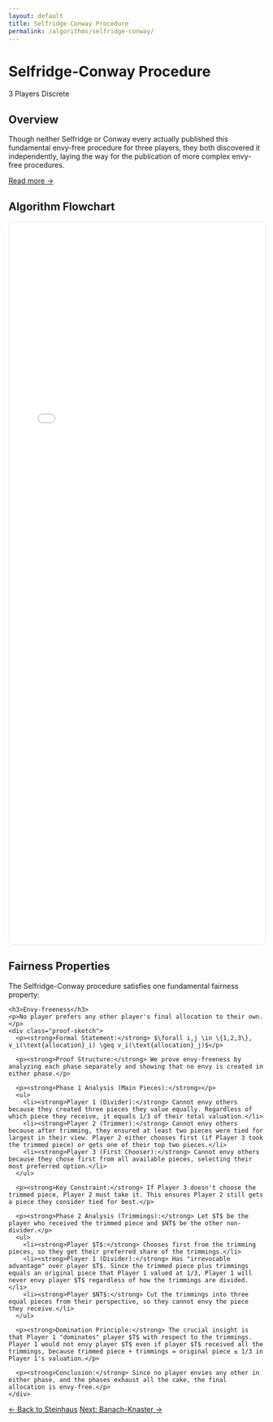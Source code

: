 ```yaml
---
layout: default
title: Selfridge-Conway Procedure
permalink: /algorithms/selfridge-conway/
---
```


<div class="algorithm-page">

  <!-- Algorithm Header Card -->
  <div class="algorithm-header-card">
    <div class="algorithm-header-content">
      <h1 class="algorithm-title">Selfridge-Conway Procedure</h1>
      <div class="algorithm-meta">
        <span class="meta-badge players-badge">3 Players</span>
        <span class="meta-badge type-badge">Discrete</span>
      </div>
    </div>
  </div>

  <!-- Overview -->
  <section class="content-block">
    <h2>Overview</h2>
    <p>Though neither Selfridge or Conway every actually published this fundamental envy-free procedure for three players, they both discovered it independently, laying the way for the publication of more complex envy-free procedures.</p>
    <a href="https://en.wikipedia.org/wiki/Selfridge%E2%80%93Conway_procedure" target="_blank" class="algorithm-link">Read more →</a>
  </section>

  <!-- Flowchart -->
  <section class="content-block">
    <h2>Algorithm Flowchart</h2>
    <div class="iframe-container">
      <iframe 
        src="{{ '/assets/flowcharts/selfridge-conway-procedure.html' | relative_url }}" 
        width="100%" 
        height="1420" 
        frameborder="0"
        style="border: 1px solid #e2e8f0; border-radius: 8px;">
        <p>Your browser does not support iframes. <a href="{{ '/assets/flowcharts/selfridge-conway-procedure.html' | relative_url }}">View the flowchart directly</a>.</p>
      </iframe>
    </div>
  </section>

  <!-- Fairness Properties -->
  <section class="content-block">
    <h2>Fairness Properties</h2>
    <p>The Selfridge-Conway procedure satisfies one fundamental fairness property:</p>

    <h3>Envy-freeness</h3>
    <p>No player prefers any other player's final allocation to their own.</p>
    <div class="proof-sketch">
      <p><strong>Formal Statement:</strong> $\forall i,j \in \{1,2,3\}, v_i(\text{allocation}_i) \geq v_i(\text{allocation}_j)$</p>
    
      <p><strong>Proof Structure:</strong> We prove envy-freeness by analyzing each phase separately and showing that no envy is created in either phase.</p>

      <p><strong>Phase 1 Analysis (Main Pieces):</strong></p>
      <ul>
        <li><strong>Player 1 (Divider):</strong> Cannot envy others because they created three pieces they value equally. Regardless of which piece they receive, it equals 1/3 of their total valuation.</li>
        <li><strong>Player 2 (Trimmer):</strong> Cannot envy others because after trimming, they ensured at least two pieces were tied for largest in their view. Player 2 either chooses first (if Player 3 took the trimmed piece) or gets one of their top two pieces.</li>
        <li><strong>Player 3 (First Chooser):</strong> Cannot envy others because they chose first from all available pieces, selecting their most preferred option.</li>
      </ul>

      <p><strong>Key Constraint:</strong> If Player 3 doesn't choose the trimmed piece, Player 2 must take it. This ensures Player 2 still gets a piece they consider tied for best.</p>

      <p><strong>Phase 2 Analysis (Trimmings):</strong> Let $T$ be the player who received the trimmed piece and $NT$ be the other non-divider.</p>
      <ul>
        <li><strong>Player $T$:</strong> Chooses first from the trimming pieces, so they get their preferred share of the trimmings.</li>
        <li><strong>Player 1 (Divider):</strong> Has "irrevocable advantage" over player $T$. Since the trimmed piece plus trimmings equals an original piece that Player 1 valued at 1/3, Player 1 will never envy player $T$ regardless of how the trimmings are divided.</li>
        <li><strong>Player $NT$:</strong> Cut the trimmings into three equal pieces from their perspective, so they cannot envy the piece they receive.</li>
      </ul>

      <p><strong>Domination Principle:</strong> The crucial insight is that Player 1 "dominates" player $T$ with respect to the trimmings. Player 1 would not envy player $T$ even if player $T$ received all the trimmings, because trimmed piece + trimmings = original piece ≤ 1/3 in Player 1's valuation.</p>

      <p><strong>Conclusion:</strong> Since no player envies any other in either phase, and the phases exhaust all the cake, the final allocation is envy-free.</p>
    </div>
  </section>

  <!-- Navigation -->
  <footer class="algorithm-navigation">
    <a href="{{ '/algorithms/steinhaus-lone-divider/' | relative_url }}" class="nav-button secondary">← Back to Steinhaus</a>
    <a href="{{ '/algorithms/banach-knaster-last-diminisher/' | relative_url }}" class="nav-button primary">Next: Banach-Knaster →</a>
  </footer>

</div>